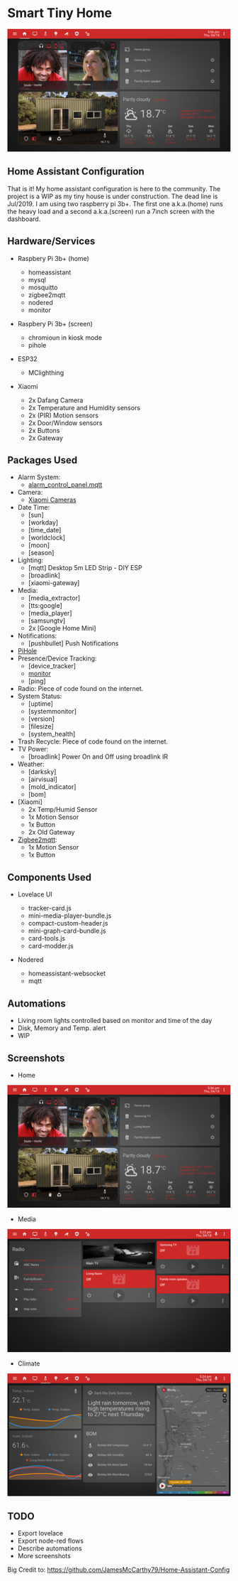 # Smart Tiny Home

![](https://github.com/sauloonze/HomeAssistantConfiguration/blob/master/images/home.png)

## Home Assistant Configuration

That is it! My home assistant configuration is here to the community. The project is a WIP as my tiny house is under construction. The dead line is Jul/2019.
I am using two raspberry pi 3b+. The first one a.k.a.(home) runs the heavy load and a second a.k.a.(screen) run a 7inch screen with the dashboard.

## Hardware/Services

- Raspbery Pi 3b+ (home)
  - homeassistant
  - mysql
  - mosquitto
  - zigbee2mqtt
  - nodered
  - monitor

- Raspbery Pi 3b+ (screen)
  - chromioun in kiosk mode
  - pihole

- ESP32
  - MClighthing
  
- Xiaomi
  - 2x Dafang Camera
  - 2x Temperature and Humidity sensors
  - 2x (PIR) Motion sensors
  - 2x Door/Window sensors
  - 2x Buttons
  - 2x Gateway
  
## Packages Used

- Alarm System:
  - [alarm_control_panel.mqtt](https://www.home-assistant.io/components/alarm_control_panel.mqtt/)
- Camera:
  - [Xiaomi Cameras](https://github.com/samtap/fang-hacks/)
- Date Time:
  - [sun]
  - [workday]
  - [time_date]
  - [worldclock]
  - [moon]
  - [season]
- Lighting:
  - [mqtt] Desktop 5m LED Strip - DIY ESP
  - [broadlink]
  - [xiaomi-gateway]
- Media:
  - [media_extractor]
  - [tts:google]
  - [media_player]
  - [samsungtv]
  - 2x [Google Home Mini]
- Notifications:
  - [pushbullet] Push Notifications
- [PiHole](https://home-assistant.io/components/sensor.pi_hole/)
- Presence/Device Tracking:
  - [device_tracker]
  - [monitor](https://github.com/andrewjfreyer/monitor)
  - [ping]
- Radio: Piece of code found on the internet.
- System Status:
  - [uptime]
  - [systemmonitor]
  - [version]
  - [filesize]
  - [system_health]
- Trash Recycle: Piece of code found on the internet.
- TV Power:
  - [broadlink] Power On and Off using broadlink IR
- Weather:
  - [darksky]
  - [airvisual]
  - [mold_indicator]
  - [bom]
- [Xiaomi]
  - 2x Temp/Humid Sensor
  - 1x Motion Sensor
  - 1x Button
  - 2x Old Gateway
- [Zigbee2mqtt](https://github.com/Koenkk/zigbee2mqtt):
  - 1x Motion Sensor
  - 1x Button

## Components Used

- Lovelace UI
  - tracker-card.js
  - mini-media-player-bundle.js
  - compact-custom-header.js
  - mini-graph-card-bundle.js
  - card-tools.js
  - card-modder.js

- Nodered
  - homeassistant-websocket
  - mqtt

## Automations

- Living room lights controlled based on monitor and time of the day
- Disk, Memory and Temp. alert
- WIP

## Screenshots

- Home
  
![](https://github.com/sauloonze/HomeAssistantConfiguration/blob/master/images/home.png)

- Media
  
![](https://github.com/sauloonze/HomeAssistantConfiguration/blob/master/images/media.png)

- Climate
  
![](https://github.com/sauloonze/HomeAssistantConfiguration/blob/master/images/climate.png)

## TODO

- Export lovelace
- Export node-red flows
- Describe automations
- More screenshots

Big Credit to:
https://github.com/JamesMcCarthy79/Home-Assistant-Config
